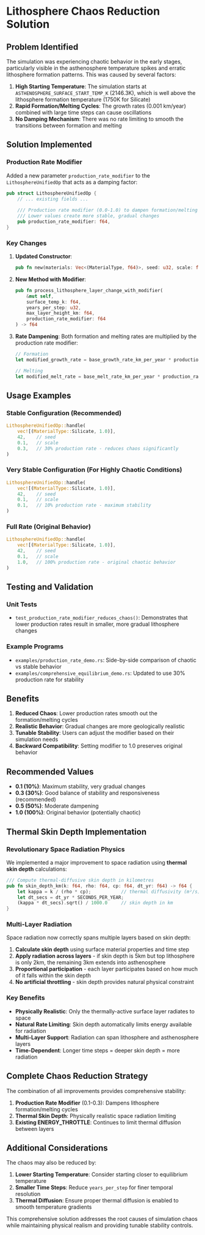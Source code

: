 # Lithosphere Chaos Reduction Solution

## Problem Identified

The simulation was experiencing chaotic behavior in the early stages, particularly visible in the asthenosphere temperature spikes and erratic lithosphere formation patterns. This was caused by several factors:

1. **High Starting Temperature**: The simulation starts at `ASTHENOSPHERE_SURFACE_START_TEMP_K` (2146.3K), which is well above the lithosphere formation temperature (1750K for Silicate)
2. **Rapid Formation/Melting Cycles**: The growth rates (0.001 km/year) combined with large time steps can cause oscillations
3. **No Damping Mechanism**: There was no rate limiting to smooth the transitions between formation and melting

## Solution Implemented

### Production Rate Modifier

Added a new parameter `production_rate_modifier` to the `LithosphereUnifiedOp` that acts as a damping factor:

```rust
pub struct LithosphereUnifiedOp {
    // ... existing fields ...
    
    /// Production rate modifier (0.0-1.0) to dampen formation/melting rates and reduce chaos
    /// Lower values create more stable, gradual changes
    pub production_rate_modifier: f64,
}
```

### Key Changes

1. **Updated Constructor**: 
   ```rust
   pub fn new(materials: Vec<(MaterialType, f64)>, seed: u32, scale: f64, production_rate_modifier: f64) -> Self
   ```

2. **New Method with Modifier**:
   ```rust
   pub fn process_lithosphere_layer_change_with_modifier(
       &mut self, 
       surface_temp_k: f64, 
       years_per_step: u32, 
       max_layer_height_km: f64, 
       production_rate_modifier: f64
   ) -> f64
   ```

3. **Rate Dampening**: Both formation and melting rates are multiplied by the production rate modifier:
   ```rust
   // Formation
   let modified_growth_rate = base_growth_rate_km_per_year * production_rate_modifier;
   
   // Melting  
   let modified_melt_rate = base_melt_rate_km_per_year * production_rate_modifier;
   ```

## Usage Examples

### Stable Configuration (Recommended)
```rust
LithosphereUnifiedOp::handle(
    vec![(MaterialType::Silicate, 1.0)],
    42,    // seed
    0.1,   // scale
    0.3,   // 30% production rate - reduces chaos significantly
)
```

### Very Stable Configuration (For Highly Chaotic Conditions)
```rust
LithosphereUnifiedOp::handle(
    vec![(MaterialType::Silicate, 1.0)],
    42,    // seed
    0.1,   // scale
    0.1,   // 10% production rate - maximum stability
)
```

### Full Rate (Original Behavior)
```rust
LithosphereUnifiedOp::handle(
    vec![(MaterialType::Silicate, 1.0)],
    42,    // seed
    0.1,   // scale
    1.0,   // 100% production rate - original chaotic behavior
)
```

## Testing and Validation

### Unit Tests
- `test_production_rate_modifier_reduces_chaos()`: Demonstrates that lower production rates result in smaller, more gradual lithosphere changes

### Example Programs
- `examples/production_rate_demo.rs`: Side-by-side comparison of chaotic vs stable behavior
- `examples/comprehensive_equilibrium_demo.rs`: Updated to use 30% production rate for stability

## Benefits

1. **Reduced Chaos**: Lower production rates smooth out the formation/melting cycles
2. **Realistic Behavior**: Gradual changes are more geologically realistic
3. **Tunable Stability**: Users can adjust the modifier based on their simulation needs
4. **Backward Compatibility**: Setting modifier to 1.0 preserves original behavior

## Recommended Values

- **0.1 (10%)**: Maximum stability, very gradual changes
- **0.3 (30%)**: Good balance of stability and responsiveness (recommended)
- **0.5 (50%)**: Moderate dampening
- **1.0 (100%)**: Original behavior (potentially chaotic)

## Thermal Skin Depth Implementation

### Revolutionary Space Radiation Physics

We implemented a major improvement to space radiation using **thermal skin depth** calculations:

```rust
/// Compute thermal-diffusive skin depth in kilometres
pub fn skin_depth_km(k: f64, rho: f64, cp: f64, dt_yr: f64) -> f64 {
    let kappa = k / (rho * cp);           // thermal diffusivity (m²/s)
    let dt_secs = dt_yr * SECONDS_PER_YEAR;
    (kappa * dt_secs).sqrt() / 1000.0     // skin depth in km
}
```

### Multi-Layer Radiation

Space radiation now correctly spans multiple layers based on skin depth:

1. **Calculate skin depth** using surface material properties and time step
2. **Apply radiation across layers** - if skin depth is 5km but top lithosphere is only 2km, the remaining 3km extends into asthenosphere
3. **Proportional participation** - each layer participates based on how much of it falls within the skin depth
4. **No artificial throttling** - skin depth provides natural physical constraint

### Key Benefits

- **Physically Realistic**: Only the thermally-active surface layer radiates to space
- **Natural Rate Limiting**: Skin depth automatically limits energy available for radiation
- **Multi-Layer Support**: Radiation can span lithosphere and asthenosphere layers
- **Time-Dependent**: Longer time steps = deeper skin depth = more radiation

## Complete Chaos Reduction Strategy

The combination of all improvements provides comprehensive stability:

1. **Production Rate Modifier** (0.1-0.3): Dampens lithosphere formation/melting cycles
2. **Thermal Skin Depth**: Physically realistic space radiation limiting
3. **Existing ENERGY_THROTTLE**: Continues to limit thermal diffusion between layers

## Additional Considerations

The chaos may also be reduced by:
1. **Lower Starting Temperature**: Consider starting closer to equilibrium temperature
2. **Smaller Time Steps**: Reduce `years_per_step` for finer temporal resolution
3. **Thermal Diffusion**: Ensure proper thermal diffusion is enabled to smooth temperature gradients

This comprehensive solution addresses the root causes of simulation chaos while maintaining physical realism and providing tunable stability controls.
